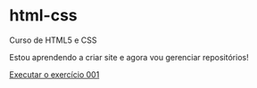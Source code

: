 # html-css
 Curso de HTML5 e CSS

Estou aprendendo a criar site e agora vou gerenciar repositórios!

<a href="https://ruan-x4.github.io/html-css/exercicios/ex001/index.html">Executar o exercício 001</a>